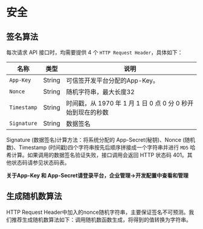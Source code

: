 # 安全


## 签名算法

每次请求 API 接口时，均需要提供 4 个 `HTTP Request Header`，具体如下：

| 名称        | 类型        | 说明  |
| ------------- |-------------| -----|
| `App-Key` | String	 |   可信签开发平台分配的App-Key。    |
| `Nonce` | String 	 |   随机字符串，最大长度32    |
| `Timestamp` | String	 |   时间戳，从 1970 年 1 月 1 日 0 点 0 分 0 秒开始到现在的秒数    |
| `Signature` | String  |  数据签名     |

Signature (数据签名)计算方法：将系统分配的 App-Secret(秘钥)、Nonce (随机数)、Timestamp (时间戳)四个字符串按先后顺序拼接成一个字符串并进行 `MD5` 哈希计算。如果调用的数据签名验证失败，接口调用会返回 HTTP 状态码 401。其他状态码请参见状态码表。

**关于App-Key 和 App-Secret请登录平台，企业管理->开发配置中查看和管理**

## 生成随机数算法
HTTP Request Header中加入的nonce随机字符串，主要保证签名不可预测。我们推荐生成随机数算法如下：调用随机数函数生成，将得到的值转换为字符串。